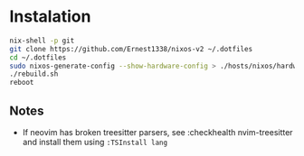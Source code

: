 # Instalation

```sh
nix-shell -p git
git clone https://github.com/Ernest1338/nixos-v2 ~/.dotfiles
cd ~/.dotfiles
sudo nixos-generate-config --show-hardware-config > ./hosts/nixos/hardware-configuration.nix
./rebuild.sh
reboot
```

## Notes
- If neovim has broken treesitter parsers, see :checkhealth nvim-treesitter and install them
  using `:TSInstall lang`
